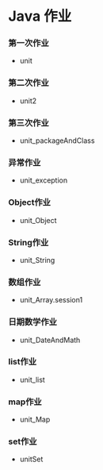 # Java 作业

### 第一次作业
- unit
### 第二次作业
- unit2
### 第三次作业
- unit_packageAndClass
### 异常作业
- unit_exception
### Object作业
- unit_Object

### String作业
- unit_String

### 数组作业
- unit_Array.session1

### 日期数学作业
- unit_DateAndMath

### list作业
- unit_list

### map作业
- unit_Map

### set作业
- unitSet